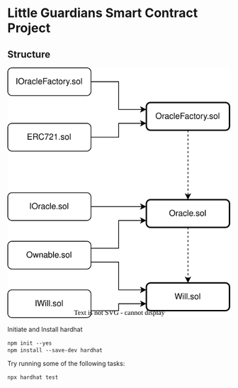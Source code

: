 # Little Guardians Smart Contract Project

## Structure
![](structure.drawio.svg)

Initiate and Install hardhat

```shell
npm init --yes
npm install --save-dev hardhat
```

Try running some of the following tasks:

```shell
npx hardhat test
```
